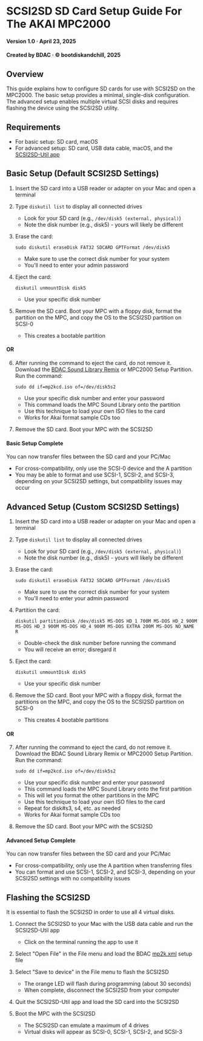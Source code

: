 # SCSI2SD SD Card Setup Guide For The AKAI MPC2000
#### Version 1.0 · April 23, 2025
#### Created by BDAC · © bootdiskandchill, 2025

## Overview

This guide explains how to configure SD cards for use with SCSI2SD on the MPC2000. The basic setup provides a minimal, single-disk configuration. The advanced setup enables multiple virtual SCSI disks and requires flashing the device using the SCSI2SD utility.

## Requirements

- For basic setup: SD card, macOS
- For advanced setup: SD card, USB data cable, macOS, and the [SCSI2SD-Util app](https://docs.scsi2sd.com)

## Basic Setup (Default SCSI2SD Settings)

1. Insert the SD card into a USB reader or adapter on your Mac and open a terminal

2. Type `diskutil list` to display all connected drives
   - Look for your SD card (e.g., `/dev/disk5 (external, physical)`)
   - Note the disk number (e.g., disk5) - yours will likely be different

3. Erase the card:
   ```
   sudo diskutil eraseDisk FAT32 SDCARD GPTFormat /dev/disk5
   ```
   - Make sure to use the correct disk number for your system
   - You'll need to enter your admin password

4. Eject the card:
   ```
   diskutil unmountDisk disk5
   ```
   - Use your specific disk number

5. Remove the SD card. Boot your MPC with a floppy disk, format the partition on the MPC, and copy the OS to the SCSI2SD partition on SCSI-0
   - This creates a bootable partition

#### OR

6. After running the command to eject the card, do not remove it. Download the [BDAC Sound Library Remix](https://bootdiskandchill.com) or MPC2000 Setup Partition. Run the command:
   ```
   sudo dd if=mp2kcd.iso of=/dev/disk5s2
   ```
   - Use your specific disk number and enter your password
   - This command loads the MPC Sound Library onto the partition
   - Use this technique to load your own ISO files to the card
   - Works for Akai format sample CDs too

7. Remove the SD card. Boot your MPC with the SCSI2SD

#### Basic Setup Complete

You can now transfer files between the SD card and your PC/Mac
   - For cross-compatibility, only use the SCSI-0 device and the A partition
   - You may be able to format and use SCSI-1, SCSI-2, and SCSI-3, depending on your SCSI2SD settings, but compatibility issues may occur

## Advanced Setup (Custom SCSI2SD Settings)

1. Insert the SD card into a USB reader or adapter on your Mac and open a terminal

2. Type `diskutil list` to display all connected drives
   - Look for your SD card (e.g., `/dev/disk5 (external, physical)`)
   - Note the disk number (e.g., disk5) - yours will likely be different

3. Erase the card:
   ```
   sudo diskutil eraseDisk FAT32 SDCARD GPTFormat /dev/disk5
   ```
   - Make sure to use the correct disk number for your system
   - You'll need to enter your admin password

4. Partition the card:
   ```
   diskutil partitionDisk /dev/disk5 MS-DOS HD_1 700M MS-DOS HD_2 900M MS-DOS HD_3 900M MS-DOS HD_4 900M MS-DOS EXTRA 200M MS-DOS NO_NAME R
   ```
   - Double-check the disk number before running the command
   - You will receive an error; disregard it

5. Eject the card:
   ```
   diskutil unmountDisk disk5
   ```
   - Use your specific disk number

6. Remove the SD card. Boot your MPC with a floppy disk, format the partitions on the MPC, and copy the OS to the SCSI2SD partition on SCSI-0
   - This creates 4 bootable partitions

#### OR

7. After running the command to eject the card, do not remove it. Download the BDAC Sound Library Remix or MPC2000 Setup Partition. Run the command:
   ```
   sudo dd if=mp2kcd.iso of=/dev/disk5s2
   ```
   - Use your specific disk number and enter your password
   - This command loads the MPC Sound Library onto the first partition
   - This will let you format the other partitions in the MPC
   - Use this technique to load your own ISO files to the card
   - Repeat for disk#s3, s4, etc. as needed
   - Works for Akai format sample CDs too

8. Remove the SD card. Boot your MPC with the SCSI2SD

#### Advanced Setup Complete

You can now transfer files between the SD card and your PC/Mac
   - For cross-compatibility, only use the A partition when transferring files
   - You can format and use SCSI-1, SCSI-2, and SCSI-3, depending on your SCSI2SD settings with no compatibility issues

## Flashing the SCSI2SD

It is essential to flash the SCSI2SD in order to use all 4 virtual disks.

1. Connect the SCSI2SD to your Mac with the USB data cable and run the SCSI2SD-Util app
   - Click on the terminal running the app to use it

2. Select "Open File" in the File menu and load the BDAC [mp2k.xml](https://github.com/bootdiskandchill/BDAC/blob/main/2025/SCSI2SD/mp2k.xml) setup file

3. Select "Save to device" in the File menu to flash the SCSI2SD
   - The orange LED will flash during programming (about 30 seconds)
   - When complete, disconnect the SCSI2SD from your computer

4. Quit the SCSI2SD-Util app and load the SD card into the SCSI2SD

5. Boot the MPC with the SCSI2SD
   - The SCSI2SD can emulate a maximum of 4 drives
   - Virtual disks will appear as SCSI-0, SCSI-1, SCSI-2, and SCSI-3
